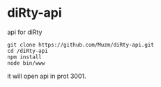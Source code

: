 # diRty-api
api for diRty

```
git clone https://github.com/Muzm/diRty-api.git
cd /diRty-api
npm install
node bin/www
```
it will open api in prot 3001.
